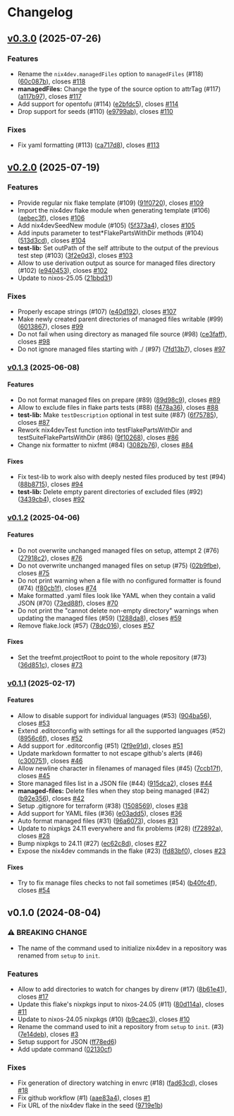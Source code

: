 # Changelog

## [v0.3.0](https://github.com/jan-kouba/nix4dev/compare/v0.2.0...v0.3.0) (2025-07-26)

### Features

* Rename the `nix4dev.managedFiles` option to `managedFiles` (#118)
([60c087b](https://github.com/jan-kouba/nix4dev/commit/60c087ba38476aac14507b0dad2d3095c7d8d55d)),
closes [#118](https://github.com/jan-kouba/nix4dev/issues/118)
* **managedFiles:** Change the type of the source option to attrTag (#117)
([a117b97](https://github.com/jan-kouba/nix4dev/commit/a117b97b59e6b71a1a1a2e2eac855c528fad87a2)),
closes [#117](https://github.com/jan-kouba/nix4dev/issues/117)
* Add support for opentofu (#114)
([e2bfdc5](https://github.com/jan-kouba/nix4dev/commit/e2bfdc552053f4ae0747145f044ee27cd1ef228c)),
closes [#114](https://github.com/jan-kouba/nix4dev/issues/114)
* Drop support for seeds (#110)
([e9799ab](https://github.com/jan-kouba/nix4dev/commit/e9799abb3786180859d1182f715527e6efc1e25c)),
closes [#110](https://github.com/jan-kouba/nix4dev/issues/110)

### Fixes

* Fix yaml formatting (#113)
([ca717d8](https://github.com/jan-kouba/nix4dev/commit/ca717d8e3d3f64438fd158ac4ab273b588af55e2)),
closes [#113](https://github.com/jan-kouba/nix4dev/issues/113)

## [v0.2.0](https://github.com/jan-kouba/nix4dev/compare/v0.1.3...v0.2.0) (2025-07-19)

### Features

* Provide regular nix flake template (#109)
([91f0720](https://github.com/jan-kouba/nix4dev/commit/91f0720c2cca9a8d6e2da26638f62438831d3c5c)),
closes [#109](https://github.com/jan-kouba/nix4dev/issues/109)
* Import the nix4dev flake module when generating template (#106)
([aebec3f](https://github.com/jan-kouba/nix4dev/commit/aebec3ffda192d6a75e035666ea95e0db08dea39)),
closes [#106](https://github.com/jan-kouba/nix4dev/issues/106)
* Add nix4devSeedNew module (#105)
([5f373a4](https://github.com/jan-kouba/nix4dev/commit/5f373a41e65788908747e42c79e1c1a4bd225c4e)),
closes [#105](https://github.com/jan-kouba/nix4dev/issues/105)
* Add inputs parameter to test*FlakePartsWithDir methods (#104)
([513d3cd](https://github.com/jan-kouba/nix4dev/commit/513d3cd45a4e2b5d9be044956ebfdf9b974a7bc6)),
closes [#104](https://github.com/jan-kouba/nix4dev/issues/104)
* **test-lib:** Set outPath of the self attribute to the output of the
previous test step (#103)
([3f2e0d3](https://github.com/jan-kouba/nix4dev/commit/3f2e0d3d5eec5e7acc381713ff17c227f5c897d8)),
closes [#103](https://github.com/jan-kouba/nix4dev/issues/103)
* Allow to use derivation output as source for managed files directory (#102)
([e940453](https://github.com/jan-kouba/nix4dev/commit/e9404531f397a23ea262cf8551ea640bf4be51dc)),
closes [#102](https://github.com/jan-kouba/nix4dev/issues/102)
* Update to nixos-25.05
([21bbd31](https://github.com/jan-kouba/nix4dev/commit/21bbd311a867e5e0d92a20b401f8cde554af512c))

### Fixes

* Properly escape strings (#107)
([e40d192](https://github.com/jan-kouba/nix4dev/commit/e40d192f7f6b892020cbbce2f4a18c0e7d12d55e)),
closes [#107](https://github.com/jan-kouba/nix4dev/issues/107)
* Make newly created parent directories of managed files writable (#99)
([6013867](https://github.com/jan-kouba/nix4dev/commit/601386785305b9e598011779e4d18f0b8911bc15)),
closes [#99](https://github.com/jan-kouba/nix4dev/issues/99)
* Do not fail when using directory as managed file source (#98)
([ce3faff](https://github.com/jan-kouba/nix4dev/commit/ce3faff449311b66551d78482bace571abb2cf3e)),
closes [#98](https://github.com/jan-kouba/nix4dev/issues/98)
* Do not ignore managed files starting with ./ (#97)
([7fd13b7](https://github.com/jan-kouba/nix4dev/commit/7fd13b71d0d1f07da07f68d22a95b04bc0e7090a)),
closes [#97](https://github.com/jan-kouba/nix4dev/issues/97)

### [v0.1.3](https://github.com/jan-kouba/nix4dev/compare/v0.1.2...v0.1.3) (2025-06-08)

#### Features

* Do not format managed files on prepare (#89)
([89d98c9](https://github.com/jan-kouba/nix4dev/commit/89d98c9349dab7bc78d1fc2b3ff0a68443bff752)),
closes [#89](https://github.com/jan-kouba/nix4dev/issues/89)
* Allow to exclude files in flake parts tests (#88)
([f478a36](https://github.com/jan-kouba/nix4dev/commit/f478a368ea4c4d071c96cd8241c8be91a8d72834)),
closes [#88](https://github.com/jan-kouba/nix4dev/issues/88)
* **test-lib:** Make `testDescription` optional in test suite (#87)
([6f75785](https://github.com/jan-kouba/nix4dev/commit/6f75785cafc1d4116f4ea582321f448029c4fa31)),
closes [#87](https://github.com/jan-kouba/nix4dev/issues/87)
* Rework nix4devTest function into testFlakePartsWithDir and
testSuiteFlakePartsWithDir (#86)
([9f10268](https://github.com/jan-kouba/nix4dev/commit/9f10268a1a0a174b18c9c7a4ae2826b91923ea86)),
closes [#86](https://github.com/jan-kouba/nix4dev/issues/86)
* Change nix formatter to nixfmt (#84)
([3082b76](https://github.com/jan-kouba/nix4dev/commit/3082b7696f7497d67809e4d62e338b09c78a48e2)),
closes [#84](https://github.com/jan-kouba/nix4dev/issues/84)

#### Fixes

* Fix test-lib to work also with deeply nested files produced by test (#94)
([88b8715](https://github.com/jan-kouba/nix4dev/commit/88b8715f81d27e9b351086fb489bab7ae3174a90)),
closes [#94](https://github.com/jan-kouba/nix4dev/issues/94)
* **test-lib:** Delete empty parent directories of excluded files (#92)
([3439cb4](https://github.com/jan-kouba/nix4dev/commit/3439cb4405185ef0df4a51b433662854e4ac6dff)),
closes [#92](https://github.com/jan-kouba/nix4dev/issues/92)

### [v0.1.2](https://github.com/jan-kouba/nix4dev/compare/v0.1.1...v0.1.2) (2025-04-06)

#### Features

* Do not overwrite unchanged managed files on setup, attempt 2 (#76)
([27918c2](https://github.com/jan-kouba/nix4dev/commit/27918c28927a368eaa0de8aa428a97e2e799e1c8)),
closes [#76](https://github.com/jan-kouba/nix4dev/issues/76)
* Do not overwrite unchanged managed files on setup (#75)
([02b9fbe](https://github.com/jan-kouba/nix4dev/commit/02b9fbe1b8da0053dab6f2fd40e33644fb08927d)),
closes [#75](https://github.com/jan-kouba/nix4dev/issues/75)
* Do not print warning when a file with no configured formatter is found (#74)
([f80cb1f](https://github.com/jan-kouba/nix4dev/commit/f80cb1f8ce5af26d25a9776f67f7b5ab11e1be6b)),
closes [#74](https://github.com/jan-kouba/nix4dev/issues/74)
* Make formatted .yaml files look like YAML when they contain a valid JSON
(#70)
([73ed88f](https://github.com/jan-kouba/nix4dev/commit/73ed88f8576e25be13147e93b32d4965cf9d0b6d)),
closes [#70](https://github.com/jan-kouba/nix4dev/issues/70)
* Do not print the "cannot delete non-empty directory" warnings when updating
the managed files (#59)
([1288da8](https://github.com/jan-kouba/nix4dev/commit/1288da848161d5b62a91a32c69f1463a5b300262)),
closes [#59](https://github.com/jan-kouba/nix4dev/issues/59)
* Remove flake.lock (#57)
([78dc016](https://github.com/jan-kouba/nix4dev/commit/78dc0167d1c6f6ee4340bdcfd8f9b656ee4a35e5)),
closes [#57](https://github.com/jan-kouba/nix4dev/issues/57)

#### Fixes

* Set the treefmt.projectRoot to point to the whole repository (#73)
([36d851c](https://github.com/jan-kouba/nix4dev/commit/36d851cfd0c6d0d560e72fc68f99aa6e48d985a1)),
closes [#73](https://github.com/jan-kouba/nix4dev/issues/73)

### [v0.1.1](https://github.com/jan-kouba/nix4dev/compare/v0.1.0...v0.1.1) (2025-02-17)

#### Features

* Allow to disable support for individual languages (#53)
([904ba56](https://github.com/jan-kouba/nix4dev/commit/904ba5600e0fcd61c3aac14df929afa3cca06896)),
closes [#53](https://github.com/jan-kouba/nix4dev/issues/53)
* Extend .editorconfig with settings for all the supported languages (#52)
([8956c6f](https://github.com/jan-kouba/nix4dev/commit/8956c6febba75e4b1c27df572153ce72757b2999)),
closes [#52](https://github.com/jan-kouba/nix4dev/issues/52)
* Add support for .editorconfig (#51)
([2f9e91d](https://github.com/jan-kouba/nix4dev/commit/2f9e91d9255c5a490a6846b7ea6ce881416c75f7)),
closes [#51](https://github.com/jan-kouba/nix4dev/issues/51)
* Update markdown formatter to not escape github's alerts (#46)
([c300751](https://github.com/jan-kouba/nix4dev/commit/c3007515b662219d847396e3300fe45a557ffd74)),
closes [#46](https://github.com/jan-kouba/nix4dev/issues/46)
* Allow newline character in filenames of managed files (#45)
([7ccb17f](https://github.com/jan-kouba/nix4dev/commit/7ccb17f8408e0e4a3dd612098561d9a2a4e8887c)),
closes [#45](https://github.com/jan-kouba/nix4dev/issues/45)
* Store managed files list in a JSON file (#44)
([915dca2](https://github.com/jan-kouba/nix4dev/commit/915dca28a49a83af65b2aaa85fa037ed825abea5)),
closes [#44](https://github.com/jan-kouba/nix4dev/issues/44)
* **managed-files:** Delete files when they stop being managed (#42)
([b92e356](https://github.com/jan-kouba/nix4dev/commit/b92e356c6517e3ea1ad626fb31e494c73c3ea640)),
closes [#42](https://github.com/jan-kouba/nix4dev/issues/42)
* Setup .gitignore for terraform (#38)
([1508569](https://github.com/jan-kouba/nix4dev/commit/150856982c8158aedb4c4d60e27e55dc8a6b57a0)),
closes [#38](https://github.com/jan-kouba/nix4dev/issues/38)
* Add support for YAML files (#36)
([e03add5](https://github.com/jan-kouba/nix4dev/commit/e03add55c25da3c9d88c0d8535177b47076cb42f)),
closes [#36](https://github.com/jan-kouba/nix4dev/issues/36)
* Auto format managed files (#31)
([96a6073](https://github.com/jan-kouba/nix4dev/commit/96a607343cc0097c97431f8e87fd379c1985596b)),
closes [#31](https://github.com/jan-kouba/nix4dev/issues/31)
* Update to nixpkgs 24.11 everywhere and fix problems (#28)
([f72892a](https://github.com/jan-kouba/nix4dev/commit/f72892ae13ef1db5a717eeefc3e1c09cc615bdf4)),
closes [#28](https://github.com/jan-kouba/nix4dev/issues/28)
* Bump nixpkgs to 24.11 (#27)
([ec62c8d](https://github.com/jan-kouba/nix4dev/commit/ec62c8d1908dc2fdd6652cdda24c955311ba3b18)),
closes [#27](https://github.com/jan-kouba/nix4dev/issues/27)
* Expose the nix4dev commands in the flake (#23)
([fd83bf0](https://github.com/jan-kouba/nix4dev/commit/fd83bf044dae73650757e6e86bac9d76a1c93cbe)),
closes [#23](https://github.com/jan-kouba/nix4dev/issues/23)

#### Fixes

* Try to fix manage files checks to not fail sometimes (#54)
([b40fc4f](https://github.com/jan-kouba/nix4dev/commit/b40fc4fd08b74e59bb7f177b93126f82849b530a)),
closes [#54](https://github.com/jan-kouba/nix4dev/issues/54)

## v0.1.0 (2024-08-04)

### ⚠ BREAKING CHANGE

* The name of the command used to initialize
nix4dev in a repository was renamed from `setup` to `init`.



### Features

* Allow to add directories to watch for changes by direnv (#17)
([8b61e41](https://github.com/jan-kouba/nix4dev/commit/8b61e411889febcab5772126ae55de062848d466)),
closes [#17](https://github.com/jan-kouba/nix4dev/issues/17)
* Update this flake's nixpkgs input to nixos-24.05 (#11)
([80d114a](https://github.com/jan-kouba/nix4dev/commit/80d114a0b713dcedf3acf84fbefca140f619e990)),
closes [#11](https://github.com/jan-kouba/nix4dev/issues/11)
* Update to nixos-24.05 nixpkgs (#10)
([b9caec3](https://github.com/jan-kouba/nix4dev/commit/b9caec377663eee00e2d35095f86f933e1eb47cd)),
closes [#10](https://github.com/jan-kouba/nix4dev/issues/10)
* Rename the command used to init a repository from `setup` to `init`. (#3)
([7e14deb](https://github.com/jan-kouba/nix4dev/commit/7e14deb20f4a684d7d38554f1bc09433e6443612)),
closes [#3](https://github.com/jan-kouba/nix4dev/issues/3)
* Setup support for JSON
([ff78ed6](https://github.com/jan-kouba/nix4dev/commit/ff78ed6df38611dda5c990271f16e93edf98730b))
* Add update command
([02130cf](https://github.com/jan-kouba/nix4dev/commit/02130cffeed42c37f04d8902da1e70592727dd14))

### Fixes

* Fix generation of directory watching in envrc (#18)
([fad63cd](https://github.com/jan-kouba/nix4dev/commit/fad63cdf0deb94644949fa014dfdda058b365bf5)),
closes [#18](https://github.com/jan-kouba/nix4dev/issues/18)
* Fix github workflow (#1)
([aae83a4](https://github.com/jan-kouba/nix4dev/commit/aae83a4a20bf6be8bab731110458965ec7a5cc2f)),
closes [#1](https://github.com/jan-kouba/nix4dev/issues/1)
* Fix URL of the nix4dev flake in the seed
([9719e1b](https://github.com/jan-kouba/nix4dev/commit/9719e1b7a99d37a7643193991781fbfe70630c56))
